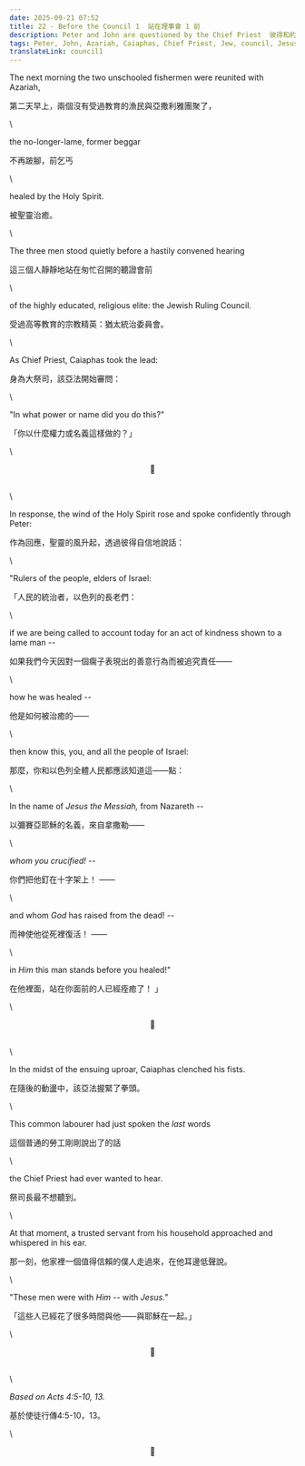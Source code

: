 ```yaml
---
date: 2025-09-21 07:52
title: 22 - Before the Council 1  站在理事會 1 前
description: Peter and John are questioned by the Chief Priest  彼得和約翰被首席牧師審問
tags: Peter, John, Azariah, Caiaphas, Chief Priest, Jew, council, Jesus
translateLink: council1
---
```


The next morning the two unschooled fishermen were reunited with Azariah, 

第二天早上，兩個沒有受過教育的漁民與亞撒利雅團聚了，

\

the no-longer-lame, former beggar 

不再跛腳，前乞丐

\

healed by the Holy Spirit.

被聖靈治癒。

\

The three men stood quietly before a hastily convened hearing 

這三個人靜靜地站在匆忙召開的聽證會前

\

of the highly educated, religious elite: the Jewish Ruling Council.

受過高等教育的宗教精英：猶太統治委員會。

\

As Chief Priest, Caiaphas took the lead: 

身為大祭司，該亞法開始審問：

\

"In what power or name did you do this?"

「你以什麼權力或名義這樣做的？」

\

<center>💠</center>

\
\

In response, the wind of the Holy Spirit rose and spoke confidently through Peter:

作為回應，聖靈的風升起，透過彼得自信地說話：

\

"Rulers of the people, elders of Israel:

「人民的統治者，以色列的長老們：

\

if we are being called to account today for an act of kindness shown to a lame man -- 

如果我們今天因對一個瘸子表現出的善意行為而被追究責任——

\

how he was healed --

他是如何被治癒的——

\

then know this, you, and all the people of Israel: 

那麼，你和以色列全體人民都應該知道這——點：

\

In the name of *Jesus the Messiah,* from Nazareth --

以彌賽亞耶穌的名義，來自拿撒勒——

\

*whom you crucified! --*

你們把他釘在十字架上！ ——

\

and whom *God* has raised from the dead! --

而神使他從死裡復活！ ——

\

in *Him* this man stands before you healed!"

在他裡面，站在你面前的人已經痊癒了！ 」

\

<center>💠</center>

\
\

In the midst of the ensuing uproar, Caiaphas clenched his fists.

在隨後的動盪中，該亞法握緊了拳頭。

\

This common labourer had just spoken the *last* words 

這個普通的勞工剛剛說出了的話

\

the Chief Priest had ever wanted to hear.

祭司長最不想聽到。

\

At that moment, a trusted servant from his household approached and whispered in his ear.

那一刻，他家裡一個值得信賴的僕人走過來，在他耳邊低聲說。

\

"These men were with *Him* -- with *Jesus."*

「這些人已經花了很多時間與他——與耶穌在一起。」

\

<center>💠</center>

\
\

*Based on Acts 4:5-10, 13.*

基於使徒行傳4:5-10，13。

\

<center>💠</center>
